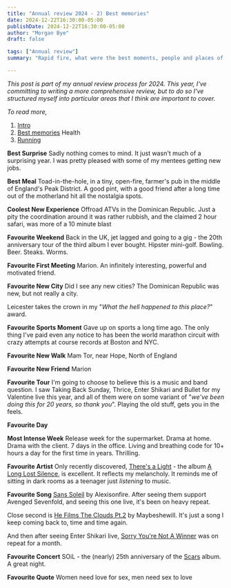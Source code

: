 ```yaml
---
title: "Annual review 2024 - 2) Best memories"
date: 2024-12-22T16:30:00-05:00
publishDate: 2024-12-22T16:30:00-05:00
author: "Morgan Bye"
draft: false

tags: ["Annual review"]
summary: "Rapid fire, what were the best moments, people and places of the year?"

---
```


_This post is part of my annual review process for 2024. This year, I've committing to writing a more comprehensive review, but to do so I've structured myself into particular areas that I think are important to cover._

_To read more,_

1. [Intro](https://morganbye.com/posts/20250101_1/)
2. [Best memories](https://morganbye.com/posts/20250101_2/)
Health
3. [Running](https://morganbye.com/posts/20250101_3/)

**Best Surprise**
Sadly nothing comes to mind. It just wasn't much of a surprising year. I was pretty pleased with some of my mentees getting new jobs.

**Best Meal**
Toad-in-the-hole, in a tiny, open-fire, farmer's pub in the middle of England's Peak District. A good pint, with a good friend after a long time out of the motherland hit all the nostalgia spots.

**Coolest New Experience**
Offroad ATVs in the Dominican Republic. Just a pity the coordination around it was rather rubbish, and the claimed 2 hour safari, was more of a 10 minute blast

**Favourite Weekend**
Back in the UK, jet lagged and going to a gig - the 20th anniversary tour of the third album I ever bought. Hipster mini-golf. Bowling. Beer. Steaks. Worms.

**Favourite First Meeting**
Marion. An infinitely interesting, powerful and motivated friend.

**Favourite New City**
Did I see any new cities? The Dominican Republic was new, but not really a city.

Leicester takes the crown in my "_What the hell happened to this place?_" award.

**Favourite Sports Moment**
Gave up on sports a long time ago. The only thing I've paid even any notice to has been the world marathon circuit with crazy attempts at course records at Boston and NYC.

**Favourite New Walk**
Mam Tor, near Hope, North of England

**Favourite New Friend**
Marion

**Favourite Tour**
I'm going to choose to believe this is a music and band question. I saw Taking Back Sunday, Thrice, Enter Shikari and Bullet for my Valentine live this year, and all of them were on some variant of "_we've been doing this for 20 years, so thank you_". Playing the old stuff, gets you in the feels.

**Favourite Day**

**Most Intense Week**
Release week for the supermarket. Drama at home. Drama with the client. 7 days in the office. Living and breathing code for 10+ hours a day for the first time in years. Thrilling.

**Favourite Artist**
Only recently discovered, [There's a Light](https://open.spotify.com/artist/38dVO903tRh8V1Eek6sabV?si=u8xkcb_JSxGfwca6aaZ0NQ) - the album [A Long Lost Silence](https://open.spotify.com/album/49VKcJU1siwrXQOwfcs9G9?si=FFOkSL3ORiq9TnXrNvgzfQ), is excellent. It reflects my melancholy. It reminds me of sitting in dark rooms as a teenager just _listening_ to music.

**Favourite Song**
[Sans Soleil](https://open.spotify.com/track/2HxHylSuO7W9hLL2t1Dk3s?si=bf9cc65fe05a4976) by Alexisonfire. After seeing them support Avenged Sevenfold, and seeing this one live, it's been on heavy repeat.

Close second is [He Films The Clouds Pt.2](https://open.spotify.com/track/07nYZZQT49i7yAIs3k3tOe?si=4df0f341d12d4626) by Maybeshewill. It's just a song I keep coming back to, time and time again.

And then after seeing Enter Shikari live, [Sorry You're Not A Winner](https://open.spotify.com/track/6PwxotrB99xgatKVzibmkz?si=ddfb6921facc4e69) was on repeat for a month.

**Favourite Concert**
SOiL - the (nearly) 25th anniversary of the [Scars](https://open.spotify.com/album/2h9pGOK3WpnKM6sJjILl5E?si=fJi1iwZ8Tzu_MtQuVRpgmw) album. A great night.

**Favourite Quote**
Women need love for sex, men need sex to love
